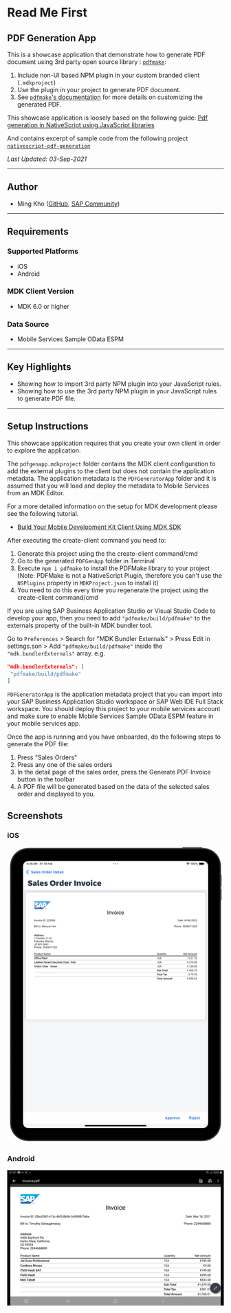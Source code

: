 # Read Me First

## PDF Generation App

This is a showcase application that demonstrate how to generate PDF document using 3rd party open source library : [`pdfmake`](https://pdfmake.github.io/docs/0.1/):

1. Include non-UI based NPM plugin in your custom branded client (`.mdkproject`)
2. Use the plugin in your project to generate PDF document.
3. See [`pdfmake`'s documentation](https://pdfmake.github.io/docs/0.1/document-definition-object/styling/) for more details on customizing the generated PDF.

This showcase application is loosely based on the following guide:
[Pdf generation in NativeScript using JavaScript libraries](https://medium.com/@kumarandena/pdf-generation-in-nativescript-using-javascript-libraries-864ecf4e9a3a)

And contains excerpt of sample code from the following project [`nativescript-pdf-generation`](https://github.com/kumarandena/nativescript-pdf-generation)

*Last Updated: 03-Sep-2021*

***

## Author

* Ming Kho ([GitHub](https://github.com/mingkho), [SAP Community](https://people.sap.com/ming.kho))

***

## Requirements

### Supported Platforms

* iOS
* Android

### MDK Client Version

* MDK 6.0 or higher

### Data Source

* Mobile Services Sample OData ESPM

***

## Key Highlights

* Showing how to import 3rd party NPM plugin into your JavaScript rules.
* Showing how to use the 3rd party NPM plugin in your JavaScript rules to generate PDF file.

***

## Setup Instructions

This showcase application requires that you create your own client in order to explore the application.

The `pdfgenapp.mdkproject` folder contains the MDK client configuration to add the external plugins to the client but does not contain the application metadata. The application metadata is the `PDFGeneratorApp` folder and it is assumed that you will load and deploy the metadata to Mobile Services from an MDK Editor.

For a more detailed information on the setup for MDK development please see the following tutorial.

* [Build Your Mobile Development Kit Client Using MDK SDK](https://developers.sap.com/tutorials/cp-mobile-dev-kit-build-client.html)

After executing the create-client command you need to:

1. Generate this project using the the create-client command/cmd
2. Go to the generated `PDFGenApp` folder in Terminal
3. Execute `npm i pdfmake` to install the PDFMake library to your project (Note: PDFMake is not a NativeScript Plugin, therefore you can't use the `NSPlugins` property in `MDKProject.json` to install it)
4. You need to do this every time you regenerate the project using the create-client command/cmd

If you are using SAP Business Application Studio or Visual Studio Code to develop your app, then you need to add `"pdfmake/build/pdfmake"` to the externals property of the built-in MDK bundler tool.

Go to `Preferences` > Search for "MDK Bundler Externals" > Press Edit in settings.son > Add `"pdfmake/build/pdfmake"` inside the `"mdk.bundlerExternals"` array. e.g.

```json
"mdk.bundlerExternals": [
 "pdfmake/build/pdfmake"
]
```

`PDFGeneratorApp` is the application metadata project that you can import into your SAP Business Application Studio workspace or SAP Web IDE Full Stack workspace. You should deploy this project to your mobile services account and make sure to enable Mobile Services Sample OData ESPM feature in your mobile services app.

Once the app is running and you have onboarded, do the following steps to generate the PDF file:

1. Press "Sales Orders"
1. Press any one of the sales orders
1. In the detail page of the sales order, press the Generate PDF Invoice button in the toolbar
1. A PDF file will be generated based on the data of the selected sales order and displayed to you.

## Screenshots

### iOS

![iOS PDF Screenshot](Screenshots/iOS.png)

### Android

![Android PDF Screenshot](Screenshots/Android.jpg)
